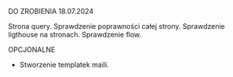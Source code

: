 DO ZROBIENIA 18.07.2024

Strona query.
Sprawdzenie poprawności całej strony.
Sprawdzenie ligthouse na stronach.
Sprawdzenie flow.

OPCJONALNE

- Stworzenie templatek maili.
